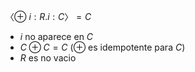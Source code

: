 $〈⊕\ i : R.i : C 〉 = C$

- $i$ no aparece en $C$
- $C ⊕ C = C$ (⊕ es idempotente para $C$)
- $R$ es no vacio